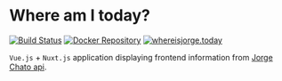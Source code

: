 # Where am I today?
[![Build Status](https://travis-ci.org/jorgechato/whereisjorge.today.svg?branch=master)](https://travis-ci.org/jorgechato/whereisjorge.today)
[![Docker Repository](https://img.shields.io/badge/docker-image-blue.svg)](https://hub.docker.com/r/jorgechato/whereisjorge)
[![whereisjorge.today](https://img.shields.io/badge/whereisjorge-today-orange.svg)](https://whereisjorge.today)

`Vue.js` + `Nuxt.js` application displaying frontend information from [Jorge Chato api](https://api.jorgechato.com/).
